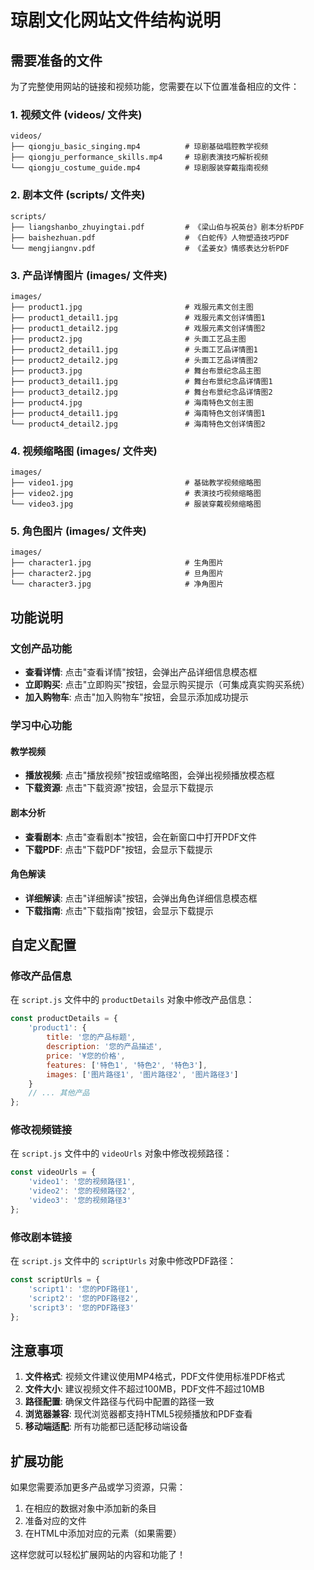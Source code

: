 # 琼剧文化网站文件结构说明

## 需要准备的文件

为了完整使用网站的链接和视频功能，您需要在以下位置准备相应的文件：

### 1. 视频文件 (videos/ 文件夹)
```
videos/
├── qiongju_basic_singing.mp4          # 琼剧基础唱腔教学视频
├── qiongju_performance_skills.mp4     # 琼剧表演技巧解析视频
└── qiongju_costume_guide.mp4          # 琼剧服装穿戴指南视频
```

### 2. 剧本文件 (scripts/ 文件夹)
```
scripts/
├── liangshanbo_zhuyingtai.pdf         # 《梁山伯与祝英台》剧本分析PDF
├── baishezhuan.pdf                    # 《白蛇传》人物塑造技巧PDF
└── mengjiangnv.pdf                    # 《孟姜女》情感表达分析PDF
```

### 3. 产品详情图片 (images/ 文件夹)
```
images/
├── product1.jpg                       # 戏服元素文创主图
├── product1_detail1.jpg               # 戏服元素文创详情图1
├── product1_detail2.jpg               # 戏服元素文创详情图2
├── product2.jpg                       # 头面工艺品主图
├── product2_detail1.jpg               # 头面工艺品详情图1
├── product2_detail2.jpg               # 头面工艺品详情图2
├── product3.jpg                       # 舞台布景纪念品主图
├── product3_detail1.jpg               # 舞台布景纪念品详情图1
├── product3_detail2.jpg               # 舞台布景纪念品详情图2
├── product4.jpg                       # 海南特色文创主图
├── product4_detail1.jpg               # 海南特色文创详情图1
└── product4_detail2.jpg               # 海南特色文创详情图2
```

### 4. 视频缩略图 (images/ 文件夹)
```
images/
├── video1.jpg                         # 基础教学视频缩略图
├── video2.jpg                         # 表演技巧视频缩略图
└── video3.jpg                         # 服装穿戴视频缩略图
```

### 5. 角色图片 (images/ 文件夹)
```
images/
├── character1.jpg                     # 生角图片
├── character2.jpg                     # 旦角图片
└── character3.jpg                     # 净角图片
```

## 功能说明

### 文创产品功能
- **查看详情**: 点击"查看详情"按钮，会弹出产品详细信息模态框
- **立即购买**: 点击"立即购买"按钮，会显示购买提示（可集成真实购买系统）
- **加入购物车**: 点击"加入购物车"按钮，会显示添加成功提示

### 学习中心功能

#### 教学视频
- **播放视频**: 点击"播放视频"按钮或缩略图，会弹出视频播放模态框
- **下载资源**: 点击"下载资源"按钮，会显示下载提示

#### 剧本分析
- **查看剧本**: 点击"查看剧本"按钮，会在新窗口中打开PDF文件
- **下载PDF**: 点击"下载PDF"按钮，会显示下载提示

#### 角色解读
- **详细解读**: 点击"详细解读"按钮，会弹出角色详细信息模态框
- **下载指南**: 点击"下载指南"按钮，会显示下载提示

## 自定义配置

### 修改产品信息
在 `script.js` 文件中的 `productDetails` 对象中修改产品信息：
```javascript
const productDetails = {
    'product1': {
        title: '您的产品标题',
        description: '您的产品描述',
        price: '¥您的价格',
        features: ['特色1', '特色2', '特色3'],
        images: ['图片路径1', '图片路径2', '图片路径3']
    }
    // ... 其他产品
};
```

### 修改视频链接
在 `script.js` 文件中的 `videoUrls` 对象中修改视频路径：
```javascript
const videoUrls = {
    'video1': '您的视频路径1',
    'video2': '您的视频路径2',
    'video3': '您的视频路径3'
};
```

### 修改剧本链接
在 `script.js` 文件中的 `scriptUrls` 对象中修改PDF路径：
```javascript
const scriptUrls = {
    'script1': '您的PDF路径1',
    'script2': '您的PDF路径2',
    'script3': '您的PDF路径3'
};
```

## 注意事项

1. **文件格式**: 视频文件建议使用MP4格式，PDF文件使用标准PDF格式
2. **文件大小**: 建议视频文件不超过100MB，PDF文件不超过10MB
3. **路径配置**: 确保文件路径与代码中配置的路径一致
4. **浏览器兼容**: 现代浏览器都支持HTML5视频播放和PDF查看
5. **移动端适配**: 所有功能都已适配移动端设备

## 扩展功能

如果您需要添加更多产品或学习资源，只需：
1. 在相应的数据对象中添加新的条目
2. 准备对应的文件
3. 在HTML中添加对应的元素（如果需要）

这样您就可以轻松扩展网站的内容和功能了！
